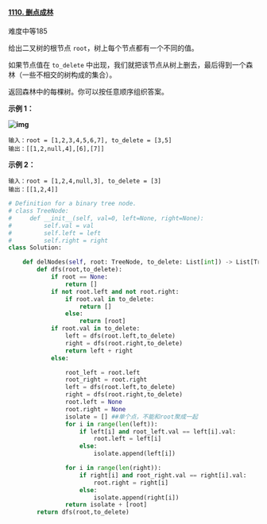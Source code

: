 #### [1110. 删点成林](https://leetcode.cn/problems/delete-nodes-and-return-forest/)

难度中等185

给出二叉树的根节点 `root`，树上每个节点都有一个不同的值。

如果节点值在 `to_delete` 中出现，我们就把该节点从树上删去，最后得到一个森林（一些不相交的树构成的集合）。

返回森林中的每棵树。你可以按任意顺序组织答案。

 

**示例 1：**

**![img](https://assets.leetcode-cn.com/aliyun-lc-upload/uploads/2019/07/05/screen-shot-2019-07-01-at-53836-pm.png)**

```
输入：root = [1,2,3,4,5,6,7], to_delete = [3,5]
输出：[[1,2,null,4],[6],[7]]
```

**示例 2：**

```
输入：root = [1,2,4,null,3], to_delete = [3]
输出：[[1,2,4]]
```



```python
# Definition for a binary tree node.
# class TreeNode:
#     def __init__(self, val=0, left=None, right=None):
#         self.val = val
#         self.left = left
#         self.right = right
class Solution:

    def delNodes(self, root: TreeNode, to_delete: List[int]) -> List[TreeNode]:
        def dfs(root,to_delete):
            if root == None:
                return []
            if not root.left and not root.right:
                if root.val in to_delete:
                    return []
                else:
                    return [root]
            if root.val in to_delete:
                left = dfs(root.left,to_delete)
                right = dfs(root.right,to_delete)
                return left + right
            else:

                root_left = root.left
                root_right = root.right
                left = dfs(root.left,to_delete)
                right = dfs(root.right,to_delete)
                root.left = None
                root.right = None
                isolate = [] ##单个点，不能和root聚成一起
                for i in range(len(left)):
                    if left[i] and root_left.val == left[i].val:
                        root.left = left[i]
                    else:
                        isolate.append(left[i])

                for i in range(len(right)):
                    if right[i] and root_right.val == right[i].val:
                        root.right = right[i]
                    else:
                        isolate.append(right[i])
                return isolate + [root]
        return dfs(root,to_delete)
        
```

